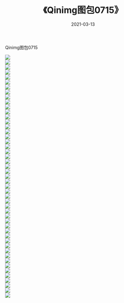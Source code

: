 ﻿---
layout: post
title:  《Qinimg图包0715》
date:   2021-03-13
img: http://imgx.orgx.ga/Qinimg图包/Qinimg图包0715/000.jpg
categories: [美女, 清纯, 唯美]
---

Qinimg图包0715

 ![](http://imgx.orgx.ga/Qinimg图包/Qinimg图包0715/001.jpg) <br>![](http://imgx.orgx.ga/Qinimg图包/Qinimg图包0715/002.jpg) <br>![](http://imgx.orgx.ga/Qinimg图包/Qinimg图包0715/003.jpg) <br>![](http://imgx.orgx.ga/Qinimg图包/Qinimg图包0715/004.jpg) <br>![](http://imgx.orgx.ga/Qinimg图包/Qinimg图包0715/005.jpg) <br>![](http://imgx.orgx.ga/Qinimg图包/Qinimg图包0715/006.jpg) <br>![](http://imgx.orgx.ga/Qinimg图包/Qinimg图包0715/007.jpg) <br>![](http://imgx.orgx.ga/Qinimg图包/Qinimg图包0715/008.jpg) <br>![](http://imgx.orgx.ga/Qinimg图包/Qinimg图包0715/009.jpg) <br>![](http://imgx.orgx.ga/Qinimg图包/Qinimg图包0715/010.jpg) <br>![](http://imgx.orgx.ga/Qinimg图包/Qinimg图包0715/011.jpg) <br>![](http://imgx.orgx.ga/Qinimg图包/Qinimg图包0715/012.jpg) <br>![](http://imgx.orgx.ga/Qinimg图包/Qinimg图包0715/013.jpg) <br>![](http://imgx.orgx.ga/Qinimg图包/Qinimg图包0715/014.jpg) <br>![](http://imgx.orgx.ga/Qinimg图包/Qinimg图包0715/015.jpg) <br>![](http://imgx.orgx.ga/Qinimg图包/Qinimg图包0715/016.jpg) <br>![](http://imgx.orgx.ga/Qinimg图包/Qinimg图包0715/017.jpg) <br>![](http://imgx.orgx.ga/Qinimg图包/Qinimg图包0715/018.jpg) <br>![](http://imgx.orgx.ga/Qinimg图包/Qinimg图包0715/019.jpg) <br>![](http://imgx.orgx.ga/Qinimg图包/Qinimg图包0715/020.jpg) <br>![](http://imgx.orgx.ga/Qinimg图包/Qinimg图包0715/021.jpg) <br>![](http://imgx.orgx.ga/Qinimg图包/Qinimg图包0715/022.jpg) <br>![](http://imgx.orgx.ga/Qinimg图包/Qinimg图包0715/023.jpg) <br>![](http://imgx.orgx.ga/Qinimg图包/Qinimg图包0715/024.jpg) <br>![](http://imgx.orgx.ga/Qinimg图包/Qinimg图包0715/025.jpg) <br>![](http://imgx.orgx.ga/Qinimg图包/Qinimg图包0715/026.jpg) <br>![](http://imgx.orgx.ga/Qinimg图包/Qinimg图包0715/027.jpg) <br>![](http://imgx.orgx.ga/Qinimg图包/Qinimg图包0715/028.jpg) <br>![](http://imgx.orgx.ga/Qinimg图包/Qinimg图包0715/029.jpg) <br>![](http://imgx.orgx.ga/Qinimg图包/Qinimg图包0715/030.jpg) <br>![](http://imgx.orgx.ga/Qinimg图包/Qinimg图包0715/031.jpg) <br>![](http://imgx.orgx.ga/Qinimg图包/Qinimg图包0715/032.jpg) <br>![](http://imgx.orgx.ga/Qinimg图包/Qinimg图包0715/033.jpg) <br>![](http://imgx.orgx.ga/Qinimg图包/Qinimg图包0715/034.jpg) <br>![](http://imgx.orgx.ga/Qinimg图包/Qinimg图包0715/035.jpg) <br>![](http://imgx.orgx.ga/Qinimg图包/Qinimg图包0715/036.jpg) <br>![](http://imgx.orgx.ga/Qinimg图包/Qinimg图包0715/037.jpg) <br>![](http://imgx.orgx.ga/Qinimg图包/Qinimg图包0715/038.jpg) <br>![](http://imgx.orgx.ga/Qinimg图包/Qinimg图包0715/039.jpg) <br>![](http://imgx.orgx.ga/Qinimg图包/Qinimg图包0715/040.jpg) <br>![](http://imgx.orgx.ga/Qinimg图包/Qinimg图包0715/041.jpg) <br>![](http://imgx.orgx.ga/Qinimg图包/Qinimg图包0715/042.jpg) <br>![](http://imgx.orgx.ga/Qinimg图包/Qinimg图包0715/043.jpg) <br>![](http://imgx.orgx.ga/Qinimg图包/Qinimg图包0715/044.jpg) <br>![](http://imgx.orgx.ga/Qinimg图包/Qinimg图包0715/045.jpg) <br>![](http://imgx.orgx.ga/Qinimg图包/Qinimg图包0715/046.jpg) <br>![](http://imgx.orgx.ga/Qinimg图包/Qinimg图包0715/047.jpg) <br>![](http://imgx.orgx.ga/Qinimg图包/Qinimg图包0715/048.jpg) <br>![](http://imgx.orgx.ga/Qinimg图包/Qinimg图包0715/049.jpg) <br>